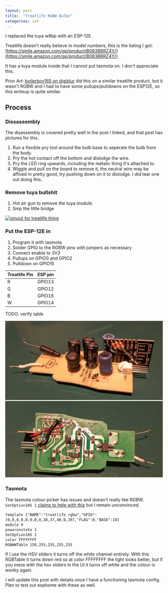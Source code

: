 ```yaml
---
layout: post
title:  "Treatlife RGBW Bulbs"
categories: iot
---
```


I replaced the tuya w8bp with an ESP-12E.

<!--excerpt-->

Treatlife doesn't really believe in model numbers, this is the listing I got: [https://smile.amazon.com/gp/product/B083BRRZ4Y/](https://smile.amazon.com/gp/product/B083BRRZ4Y/)

It has a tuya module inside that I cannot put tasmota on.
I don't appreciate this.

Prior Art: [boilerboy165 on digiblur](https://www.digiblur.com/2021/02/treatlife-sl10-rgb-ccw-esp-transplant.html) did this on a similar treatlife product, but it wasn't RGBW and I had to have some pullups/pulldowns on the ESP12E, so this writeup is quite similar.

## Process
### Dissassembly
The disassembly is covered pretty well in the post I linked, and that post has pictures for this.

1. Run a flexible pry tool around the bulb base to seperate the bulb from the body.
2. Pry the hot contact off the bottom and dislodge the wire.
3. Pry the LED ring upwards, including the metalic thing it's attached to.
4. Wiggle and pull on the board to remove it, the neutral wire may be affixed in pretty good, try pushing down on it to dislodge.
   I did tear one out doing this.

### Remove tuya bullshit
1. Hot air gun to remove the tuya module.
2. Snip the little bridge

<a href="/images/treatlife-rgbw-bulbs/treatlife-board-layout.jpg"><img src="/images/treatlife-rgbw-bulbs/treatlife-board-layout.jpg" title="pinout for treatlife thing"></a>


### Put the ESP-12E in
1. Program it with tasmota
2. Solder GPIO to the RGBW pins with jumpers as necessary
3. Connect enable to 3V3
4. Pullups on GPIO0 and GPIO2
5. Pulldown on GPIO15

| Treatlife Pin | ESP pin |
| ---           | ---     |
| R             | GPIO13  |
| G             | GPIO12  |
| B             | GPIO16  |
| W             | GPIO14  |

TODO: verify table


<a href="/images/treatlife-rgbw-bulbs/finished-top.jpg"><img src="/images/treatlife-rgbw-bulbs/finished-top.jpg" title="such wire management"></a>
<a href="/images/treatlife-rgbw-bulbs/finished-bottom.jpg"><img src="/images/treatlife-rgbw-bulbs/finished-bottom.jpg" title="not shorting, probably"></a>

### Tasmota

The tasmota colour picker has issues and doesn't really like RGBW.
`SetOption105 1` [claims to help with this](https://tasmota.github.io/docs/Lights/#white-blend-mode) but I remain unconvinced.

```
template {"NAME":"treatlife rgbw","GPIO":[0,0,0,0,0,0,0,0,38,37,40,0,39],"FLAG":0,"BASE":18}
module 0
poweronstate 1
SetOption105 1
color FFFFFFFF
RGBWWTable 150,255,255,255,255
```
If I use the HSV sliders it turns off the white channel entirely.
With this RGBTable it turns down red so at color FFFFFFFF the light looks better,
but if you mess with the hsv sliders in the UI it turns off white and the colour is wonky again.

I will update this post with details once I have a functioning tasmota config.
Plan to test out esphome with these as well.
